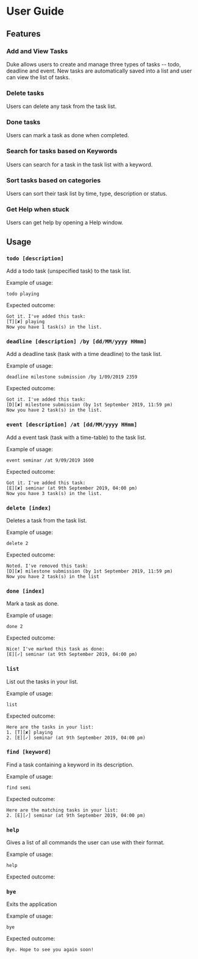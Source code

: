 # User Guide

## Features 

### Add and View Tasks

Duke allows users to create and manage three types of tasks -- todo, deadline and event. New tasks are automatically saved into a list and user can view the list of tasks.

### Delete tasks

Users can delete any task from the task list.

### Done tasks

Users can mark a task as done when completed.

### Search for tasks based on Keywords

Users can search for a task in the task list with a keyword.

### Sort tasks based on categories

Users can sort their task list by time, type, description or status.

### Get Help when stuck

Users can get help by opening a Help window.

## Usage

### `todo [description]`

Add a todo task (unspecified task) to the task list.

Example of usage: 

`todo playing`

Expected outcome:

`Got it. I've added this task:`<br/>
`[T][✘] playing`<br/>
`Now you have 1 task(s) in the list.`

### `deadline [description] /by [dd/MM/yyyy HHmm]`

Add a deadline task (task with a time deadline) to the task list.

Example of usage: 

`deadline milestone submission /by 1/09/2019 2359`

Expected outcome:

`Got it. I've added this task:`<br/>
`[D][✘] milestone submission (by 1st September 2019, 11:59 pm)`<br/>
`Now you have 2 task(s) in the list.`

### `event [description] /at [dd/MM/yyyy HHmm]`

Add a event task (task with a time-table) to the task list.

Example of usage: 

`event seminar /at 9/09/2019 1600`

Expected outcome:

`Got it. I've added this task:`<br/>
`[E][✘] seminar (at 9th September 2019, 04:00 pm)`<br/>
`Now you have 3 task(s) in the list.`

### `delete [index]`

Deletes a task from the task list.

Example of usage: 

`delete 2`

Expected outcome:

`Noted. I've removed this task:`<br/>
`[D][✘] milestone submission (by 1st September 2019, 11:59 pm)`<br/>
`Now you have 2 task(s) in the list`

### `done [index]`

Mark a task as done.

Example of usage: 

`done 2`

Expected outcome:

`Nice! I've marked this task as done:`<br/>
`[E][✓] seminar (at 9th September 2019, 04:00 pm)`

### `list`

List out the tasks in your list.

Example of usage: 

`list`

Expected outcome:

`Here are the tasks in your list:`<br/>
`1. [T][✘] playing`<br/>
`2. [E][✓] seminar (at 9th September 2019, 04:00 pm)`

### `find [keyword]`

Find a task containing a keyword in its description.

Example of usage: 

`find semi`

Expected outcome:

`Here are the matching tasks in your list:`<br/>
`2. [E][✓] seminar (at 9th September 2019, 04:00 pm)`

### `help`

Gives a list of all commands the user can use with their format.

Example of usage: 

`help`

Expected outcome:

### `bye`

Exits the application

Example of usage: 

`bye`

Expected outcome:

`Bye. Hope to see you again soon!`


